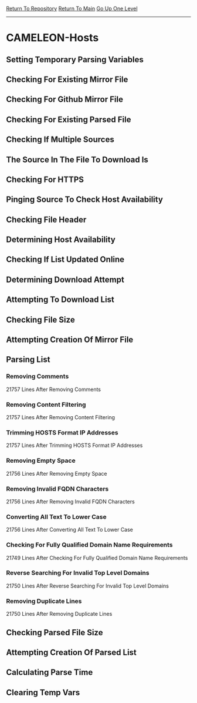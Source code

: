[Return To Repository](https://github.com/deathbybandaid/piholeparser/)
[Return To Main](https://github.com/deathbybandaid/piholeparser/blob/master/RecentRunLogs/Mainlog.md)
[Go Up One Level](https://github.com/deathbybandaid/piholeparser/blob/master/RecentRunLogs/TopLevelScripts/30-Processing-External-Blacklists.md)
____________________________________
# CAMELEON-Hosts
## Setting Temporary Parsing Variables
## Checking For Existing Mirror File
## Checking For Github Mirror File
## Checking For Existing Parsed File
## Checking If Multiple Sources
## The Source In The File To Download Is
## Checking For HTTPS
## Pinging Source To Check Host Availability
## Checking File Header
## Determining Host Availability
## Checking If List Updated Online
## Determining Download Attempt
## Attempting To Download List
## Checking File Size
## Attempting Creation Of Mirror File
## Parsing List
### Removing Comments
21757 Lines After Removing Comments
### Removing Content Filtering
21757 Lines After Removing Content Filtering
### Trimming HOSTS Format IP Addresses
21757 Lines After Trimming HOSTS Format IP Addresses
### Removing Empty Space
21756 Lines After Removing Empty Space
### Removing Invalid FQDN Characters
21756 Lines After Removing Invalid FQDN Characters
### Converting All Text To Lower Case
21756 Lines After Converting All Text To Lower Case
### Checking For Fully Qualified Domain Name Requirements
21749 Lines After Checking For Fully Qualified Domain Name Requirements
### Reverse Searching For Invalid Top Level Domains
21750 Lines After Reverse Searching For Invalid Top Level Domains
### Removing Duplicate Lines
21750 Lines After Removing Duplicate Lines
## Checking Parsed File Size
## Attempting Creation Of Parsed List
## Calculating Parse Time
## Clearing Temp Vars
